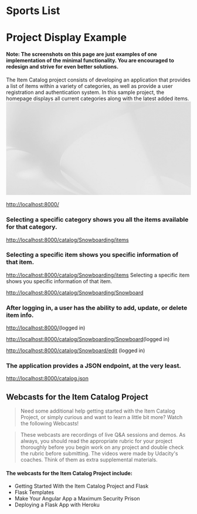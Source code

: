 # Sports List
# Project Display Example
#### Note: The screenshots on this page are just examples of one implementation of the minimal functionality. You are encouraged to redesign and strive for even better solutions.

The Item Catalog project consists of developing an application that provides a list of items within a variety of categories, as well as provide a user registration and authentication system.
In this sample project, the homepage displays all current categories along with the latest added items.
![alt text](https://github.com/paulojr83/Sports-List/blob/master/back-content.jpg "all current categories")

[http://localhost:8000/](http://localhost:8000/)
### Selecting a specific category shows you all the items available for that category.

[http://localhost:8000/catalog/Snowboarding/items](http://localhost:8000/catalog/Snowboarding/items)
### Selecting a specific item shows you specific information of that item.


[http://localhost:8000/catalog/Snowboarding/items](http://localhost:8000/catalog/Snowboarding/items)
Selecting a specific item shows you specific information of that item.

[http://localhost:8000/catalog/Snowboarding/Snowboard](http://localhost:8000/catalog/Snowboarding/Snowboard)
### After logging in, a user has the ability to add, update, or delete item info.

[http://localhost:8000/](http://localhost:8000/)(logged in)

[http://localhost:8000/catalog/Snowboarding/Snowboard](http://localhost:8000/catalog/Snowboarding/Snowboard)(logged in)

[http://localhost:8000/catalog/Snowboard/edit](http://localhost:8000/catalog/Snowboard/edit) (logged in)
### The application provides a JSON endpoint, at the very least.


[http://localhost:8000/catalog.json](http://localhost:8000/catalog.json)



## Webcasts for the Item Catalog Project
> Need some additional help getting started with the Item Catalog Project, or simply curious and want to learn a little bit more? Watch the following Webcasts!

> These webcasts are recordings of live Q&A sessions and demos. As always, you should read the appropriate rubric for your project thoroughly before you begin work on any project and double check the rubric before submitting. The videos were made by Udacity's coaches. Think of them as extra supplemental materials.

#### The webcasts for the Item Catalog Project include:

  * Getting Started With the Item Catalog Project and Flask
  * Flask Templates
  * Make Your Angular App a Maximum Security Prison
  * Deploying a Flask App with Heroku
